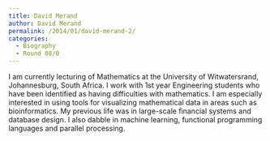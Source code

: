 ```yaml
---
title: David Merand
author: David Merand
permalink: /2014/01/david-merand-2/
categories:
  - Biography
  - Round 08/0
---
```

I am currently lecturing of Mathematics at the University of Witwatersrand, Johannesburg, South Africa. I work with 1st year Engineering students who have been identified as having difficulties with mathematics. I am especially interested in using tools for visualizing mathematical data in areas such as bioinformatics. My previous life was in large-scale financial systems and database design. I also dabble in machine learning, functional programming languages and parallel processing.
